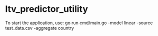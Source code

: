 # ltv_predictor_utility
To start the application, use: 
go run cmd/main.go -model linear -source test_data.csv -aggregate country